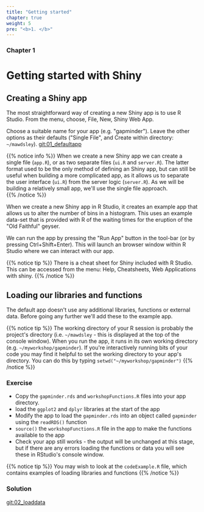 ```yaml
---
title: "Getting started"
chapter: true
weight: 5
pre: "<b>1. </b>"
---
```


### Chapter 1

# Getting started with Shiny

## Creating a Shiny app

The most straightforward way of creating a new Shiny app is to use R Studio.  From the menu, choose, File, New, Shiny Web App.  

Choose a suitable name for your app (e.g. "gapminder").   Leave the other options as their defaults ("Single File", and Create within directory: `~/mawdsley`).  [git:01_defaultapp](https://github.com/UoMResearchIT/r-shiny-course-materials/commit/630e15f29031d4ac180423251fd8324e36ee9a2f)

{{% notice info %}}
When we create a new Shiny app we can create a single file (`app.R`), or as two separate files (`ui.R` and `server.R`).   The latter format used to be the only method of defining an Shiny app, but can still be useful when building a more complicated app, as it allows us to separate the user interface (`ui.R`) from the server logic (`server.R`).  As we will be building a relatively small app, we'll use the single file approach.  
{{% /notice %}}

When we create a new Shiny app in R Studio, it creates an example app that allows us to alter the number of bins in a histogram.  This uses an example data-set that is provided with R of the waiting times for the eruption of the "Old Faithful" geyser.

We can run the app by pressing the "Run App" button in the tool-bar (or by pressing Ctrl+Shift+Enter).  This will launch an browser window within R Studio where we can interact with our app.  

{{% notice tip %}}
There is a cheat sheet for Shiny included with R Studio.  This can be accessed from the menu: Help, Cheatsheets, Web Applications with shiny.
{{% /notice %}}

## Loading our libraries and functions

The default app doesn't use any additional libraries, functions or external data.  Before going any further we'll add these to the example app.

{{% notice tip %}}
The working directory of your R session is probably the project's directory (i.e. `~/mawdsley` - this is displayed at the top of the console window).  When you run the app, it runs in its own working directory (e.g. `~/myworkshop/gapminder`).   If you're interactively running bits of your code you may find it helpful to set the working directory to your app's directory. You can do this by typing `setwd("~/myworkshop/gapminder")`
{{% /notice %}}

### Exercise

* Copy the `gapminder.rds` and `workshopFunctions.R` files into your app directory.
* load the `ggplot2` and `dplyr` libraries at the start of the app
* Modify the app to load the `gapminder.rds` into an object called `gapminder` using the `readRDS()` function
* `source()` the `workshopFunctions.R` file in the app to make the functions available to the app
* Check your app still works - the output will be unchanged at this stage, but if there are any errors loading the functions or data you will see these in RStudio's console window.

{{% notice tip %}}
You may wish to look at the `codeExample.R` file, which contains examples of loading libraries and functions
{{% /notice %}}

### Solution

[git:02_loaddata](https://github.com/UoMResearchIT/r-shiny-course-materials/commit/f634302b6cdcc46c7d543ccb90f0cad49f7a32ab)

